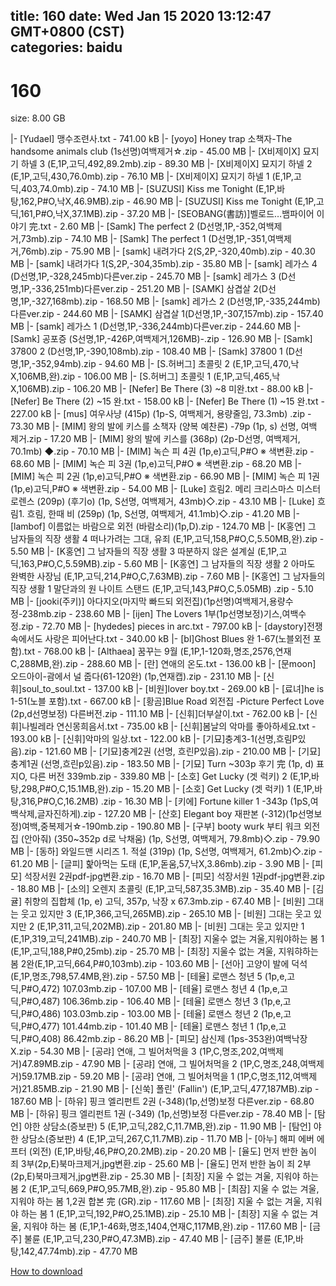
title: 160
date: Wed Jan 15 2020 13:12:47 GMT+0800 (CST)    
categories: baidu
---

# 160
size: 8.00 GB
 
 
|- [Yudael] 맹수조련사.txt - 741.00 kB
|- [yoyo] Honey trap 소책자-The handsome animals club (1s선명)여백제거☆.zip - 45.00 MB
|- [X비제이X] 묘지기 하넬 3 (E,1P,고딕,492,89.2mb).zip - 89.30 MB
|- [X비제이X] 묘지기 하넬 2 (E,1P,고딕,430,76.0mb).zip - 76.10 MB
|- [X비제이X] 묘지기 하넬 1 (E,1P,고딕,403,74.0mb).zip - 74.10 MB
|- [SUZUSI] Kiss me Tonight (E,1P,바탕,162,P#O,낙X,46.9MB).zip - 46.90 MB
|- [SUZUSI] Kiss me Tonight (E,1P,고딕,161,P#O,낙X,37.1MB).zip - 37.20 MB
|- [SEOBANG(書訪)]벨로드…뱀파이어 이야기 完.txt - 2.60 MB
|- [Samk] The perfect 2 (D선명,1P,-352,여백제거,73mb).zip - 74.10 MB
|- [Samk] The perfect 1 (D선명,1P,-351,여백제거,76mb).zip - 75.90 MB
|- [samk] 내려가다 2(S,2P,-320,40mb).zip - 40.30 MB
|- [samk] 내려가다 1(S,2P,-304,35mb).zip - 35.80 MB
|- [samk] 레가스 4 (D선명,1P,-328,245mb)다른ver.zip - 245.70 MB
|- [samk] 레가스 3 (D선명,1P,-336,251mb)다른ver.zip - 251.20 MB
|- [SAMK] 삼겹살 2(D선명,1P,-327,168mb).zip - 168.50 MB
|- [samk] 레가스 2 (D선명,1P,-335,244mb)다른ver.zip - 244.60 MB
|- [SAMK] 삼겹살 1(D선명,1P,-307,157mb).zip - 157.40 MB
|- [samk] 레가스 1 (D선명,1P,-336,244mb)다른ver.zip - 244.60 MB
|- [Samk] 공포증 (S선명,1P,-426P,여백제거,126MB)-.zip - 126.90 MB
|- [Samk] 37800 2 (D선명,1P,-390,108mb).zip - 108.40 MB
|- [Samk] 37800 1 (D선명,1P,-352,94mb).zip - 94.60 MB
|- [S.허버그] 초콜릿 2 (E,1P,고딕,470,낙X,106MB,완).zip - 106.00 MB
|- [S.허버그] 초콜릿 1 (E,1P,고딕,465,낙X,106MB).zip - 106.20 MB
|- [Nefer] Be There (3) ~8 미완.txt - 88.00 kB
|- [Nefer] Be There (2) ~15 완.txt - 158.00 kB
|- [Nefer] Be There (1) ~15 완.txt - 227.00 kB
|- [mus] 여우사냥 (415p) (1p-S, 여백제거, 용량줄임, 73.3mb) .zip - 73.30 MB
|- [MIM] 왕의 발에 키스를 소책자 (양복 예찬론) -79p (1p, s) 선명, 여백 제거.zip - 17.20 MB
|- [MIM] 왕의 발에 키스를 (368p) (2p-D선명, 여백제거, 70.1mb) ◆.zip - 70.10 MB
|- [MIM] 녹슨 피 4권 (1p,e)고딕,P#O ※ 색변환.zip - 68.60 MB
|- [MIM] 녹슨 피 3권 (1p,e)고딕,P#O ※ 색변환.zip - 68.20 MB
|- [MIM] 녹슨 피 2권 (1p,e)고딕,P#O ※ 색변환.zip - 66.90 MB
|- [MIM] 녹슨 피 1권 (1p,e)고딕,P#O ※ 색변환.zip - 54.00 MB
|- [Luke] 흐림2. 메리 크리스마스 미스터 로렌스 (209p) (후기o) (1p, S선명, 여백제거, 43mb)◇.zip - 43.10 MB
|- [Luke] 흐림1. 흐림, 한때 비 (259p) (1p, S선명, 여백제거, 41.1mb)◇.zip - 41.20 MB
|- [lambof] 이름없는 바람으로 외전 (바람소리)(1p,D).zip - 124.70 MB
|- [K홍연] 그 남자들의 직장 생활 4 떠나가려는 그대, 유죄 (E,1P,고딕,158,P#O,C,5.50MB,완).zip - 5.50 MB
|- [K홍연] 그 남자들의 직장 생활 3 따분하지 않은 설계실 (E,1P,고딕,163,P#O,C,5.59MB).zip - 5.60 MB
|- [K홍연] 그 남자들의 직장 생활 2 아마도 완벽한 사장님 (E,1P,고딕,214,P#O,C,7.63MB).zip - 7.60 MB
|- [K홍연] 그 남자들의 직장 생활 1 말단과의 원 나이트 스탠드 (E,1P,고딕,143,P#O,C,5.05MB) .zip - 5.10 MB
|- [jooki(주키)] 아다지오(마지막 빠드되 외전집)(1p선명)여백제거,용량수정-238mb.zip - 238.60 MB
|- [ijen] The Lovers 1부(1p선명보정)기스,여백수정.zip - 72.70 MB
|- [hydedes] pieces in arc.txt - 797.00 kB
|- [daystory]전쟁 속에서도 사랑은 피어난다.txt - 340.00 kB
|- [bl]Ghost Blues 완 1-67(노블외전 포함).txt - 768.00 kB
|- [Althaea] 꿈꾸는 9월 (E,1P,1-120화,명조,2576,연재C,288MB,완).zip - 288.60 MB
|- [란] 연애의 온도.txt - 136.00 kB
|- [문moon] 오드아이-괌에서 널 줍다(61-120완) (1p,연재캡).zip - 231.10 MB
|- [신휘]soul_to_soul.txt - 137.00 kB
|- [비원]lover boy.txt - 269.00 kB
|- [료녀]he is 1-51(노블 포함).txt - 667.00 kB
|- [황곰]Blue Road 외전집 -Picture Perfect Love (2p,d선명보정) 다른버전.zip - 111.10 MB
|- [신휘]더부살이.txt - 762.00 kB
|- [신휘]나빌레라 연신몽희음서.txt - 735.00 kB
|- [신휘]봄날의 악마를 좋아하세요.txt - 193.00 kB
|- [신휘]악마의 일상.txt - 122.00 kB
|- [기묘]충계3-1(선명,흐림P있음).zip - 121.60 MB
|- [기묘]충계2권 (선명, 흐린P있음).zip - 210.00 MB
|- [기묘]충계1권 (선명,흐린p있음).zip - 183.50 MB
|- [기묘] Turn ~303p 후기 完 (1p, d) 표지O, 다른 버전 339mb.zip - 339.80 MB
|- [소호] Get Lucky (겟 럭키) 2 (E,1P,바탕,298,P#O,C,15.1MB,완).zip - 15.20 MB
|- [소호] Get Lucky (겟 럭키) 1 (E,1P,바탕,316,P#O,C,16.2MB) .zip - 16.30 MB
|- [키에] Fortune killer 1 -343p (1pS,여백삭제,글자진하게).zip - 127.20 MB
|- [산호] Elegant boy 재판본 (-312)(1p선명보정)여백,중복제거☆-190mb.zip - 190.80 MB
|- [구부] booty wurk 부티 워크 외전집 (안아줘) (350~352p d로 낙채움) (1p, S선명, 여백제거, 79.8mb)◇.zip - 79.90 MB
|- [동하] 와일드맨 시리즈 1. 적설 (319p) (1p, S선명, 여백제거, 61.2mb)◇.zip - 61.20 MB
|- [글피] 핥아먹는 도태 (E,1P,돋움,57,낙X,3.86mb).zip - 3.90 MB
|- [피모] 석장서원 2권pdf-jpg변환.zip - 16.70 MB
|- [피모] 석장서원 1권pdf-jpg변환.zip - 18.80 MB
|- [소의] 오렌지 초콜릿 (E,1P,고딕,587,35.3MB).zip - 35.40 MB
|- [김귤] 취향의 집합체 (1p, e) 고딕, 357p, 낙장 x 67.3mb.zip - 67.40 MB
|- [비원] 그대는 웃고 있지만 3 (E,1P,366,고딕,265MB).zip - 265.10 MB
|- [비원] 그대는 웃고 있지만 2 (E,1P,311,고딕,202MB).zip - 201.80 MB
|- [비원] 그대는 웃고 있지만 1 (E,1P,319,고딕,241MB).zip - 240.70 MB
|- [최장] 지울수 없는 겨울,지워야하는 봄 1 (E,1P,고딕,188,P#0,25mb).zip - 25.70 MB
|- [최장] 지울수 없는 겨울, 지워햐하는 봄 2완(E,1P,고딕,664,P#0,103mb).zip - 103.60 MB
|- [선아] 고양이 발에 덕석 (E,1P,명조,798,57.4MB,완).zip - 57.50 MB
|- [테율] 로맨스 청년 5 (1p,e,고딕,P#O,472) 107.03mb.zip - 107.00 MB
|- [테율] 로맨스 청년 4 (1p,e,고딕,P#O,487) 106.36mb.zip - 106.40 MB
|- [테율] 로맨스 청년 3 (1p,e,고딕,P#O,486) 103.03mb.zip - 103.00 MB
|- [테율] 로맨스 청년 2 (1p,e,고딕,P#O,477) 101.44mb.zip - 101.40 MB
|- [테율] 로맨스 청년 1 (1p,e,고딕,P#O,408) 86.42mb.zip - 86.20 MB
|- [피모] 삼신제 (1ps-353완)여백낙장X.zip - 54.30 MB
|- [공랴] 연애, 그 빌어처먹을 3 (1P,C,명조,202,여백제거)47.89MB.zip - 47.90 MB
|- [공랴] 연애, 그 빌어처먹을 2 (1P,C,명조,248,여백제거)59.17MB.zip - 59.20 MB
|- [공랴] 연애, 그 빌어처먹을 1 (1P,C,명조,112,여백제거)21.85MB.zip - 21.90 MB
|- [신쑥] 폴린' (Fallin') (E,1P,고딕,477,187MB).zip - 187.60 MB
|- [하유] 핑크 엘리펀트 2권 (-348)(1p,선명)보정 다른ver.zip - 68.80 MB
|- [하유] 핑크 엘리펀트 1권 (-349) (1p,선명)보정 다른ver.zip - 78.40 MB
|- [탐언] 야한 상담소(증보판) 5 (E,1P,고딕,282,C,11.7MB,완).zip - 11.90 MB
|- [탐언] 야한 상담소(증보판) 4 (E,1P,고딕,267,C,11.7MB).zip - 11.70 MB
|- [아누] 해피 에버 에프터 (외전) (E,1P,바탕,46,P#O,20.2MB).zip - 20.20 MB
|- [율도] 먼저 반한 놈이 죄 3부(2p,E)북마크제거,jpg변환.zip - 25.60 MB
|- [율도] 먼저 반한 놈이 죄 2부(2p,E)북마크제거,jpg변환.zip - 25.30 MB
|- [최장] 지울 수 없는 겨울, 지워야 하는 봄 2 (E,1P,고딕,669,P#O,95.7MB,완).zip - 95.80 MB
|- [최잠] 지울 수 없는 겨울, 지워야 하는 봄 1,2권 합본 完 (GR).zip - 117.60 MB
|- [최장] 지울 수 없는 겨울, 지워야 하는 봄 1 (E,1P,고딕,192,P#O,25.1MB).zip - 25.10 MB
|- [최장] 지울 수 없는 겨울, 지워야 하는 봄 (E,1P,1-46화,명조,1404,연재C,117MB,완).zip - 117.60 MB
|- [금주] 불륜 (E,1P,고딕,230,P#O,47.3MB).zip - 47.40 MB
|- [금주] 불륜 (E,1P,바탕,142,47.74mb).zip - 47.70 MB

[How to download](https://bpcam.bemobtrk.com/go/2ceec3aa-1ca2-46d6-b9ff-aaa5c184517c?jno=5)